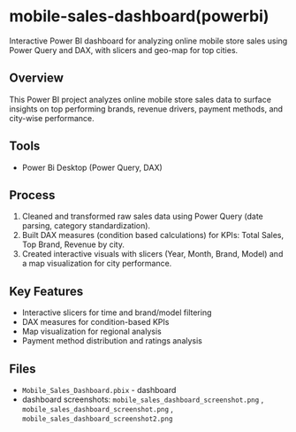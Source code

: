 # mobile-sales-dashboard(powerbi)
Interactive Power BI dashboard for analyzing online mobile store sales using Power Query and DAX, with slicers and geo-map for top cities.

## Overview
This Power BI project analyzes online mobile store sales data to surface insights on top performing brands, revenue drivers, payment methods, and city-wise performance.

## Tools
- Power Bi Desktop (Power Query, DAX)

## Process
1. Cleaned and transformed raw sales data using Power Query (date parsing, category standardization).
2. Built DAX measures (condition based calculations) for KPIs: Total Sales, Top Brand, Revenue by city.
3. Created interactive visuals with slicers (Year, Month, Brand, Model) and a map visualization for city performance.

## Key Features
- Interactive slicers for time and brand/model filtering
- DAX measures for condition-based KPIs
- Map visualization for regional analysis
- Payment method distribution and ratings analysis

## Files
- `Mobile_Sales_Dashboard.pbix` - dashboard
- dashboard screenshots: `mobile_sales_dashboard_screenshot.png` , `mobile_sales_dashboard_screenshot.png` , `mobile_sales_dashboard_screenshot2.png`
